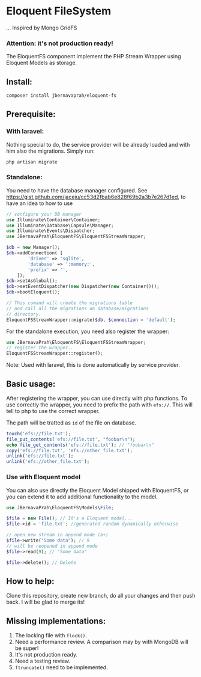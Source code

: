 # Eloquent FileSystem

... Inspired by Mongo GridFS

### Attention: it's not production ready!

The EloquentFS component implement the PHP Stream Wrapper using Eloquent Models as storage.

## Install:

```bash
composer install jbernavaprah/eloquent-fs
```
 
## Prerequisite:

### With laravel:

Nothing special to do, the service provider will be already loaded and with him also the migrations. Simply run:

```bash
php artisan migrate
```

### Standalone:

You need to have the database manager configured.
See https://gist.github.com/jaceju/cc53d2fbab6e828f69b2a3b7e267d1ed, 
to have an idea to how to use

```php
// configure your DB manager
use Illuminate\Container\Container;
use Illuminate\Database\Capsule\Manager;
use Illuminate\Events\Dispatcher;
use JBernavaPrah\EloquentFS\EloquentFSStreamWrapper;

$db = new Manager();
$db->addConnection( [
        'driver' => 'sqlite',
        'database' => ':memory:',
        'prefix' => '',
    ]);
$db->setAsGlobal();
$db->setEventDispatcher(new Dispatcher(new Container()));
$db->bootEloquent();

// This comand will create the migrations table
// and call all the migrations on database/migrations
// directory.
EloquentFSStreamWrapper::migrate($db, $connection = 'default');

```

For the standalone execution, you need also register the wrapper:

```php
use JBernavaPrah\EloquentFS\EloquentFSStreamWrapper;
// register the wrapper..
EloquentFSStreamWrapper::register();
```

Note: Used with laravel, this is done automatically by service provider.

## Basic usage:

After registering the wrapper, you can use directly with php functions. To use correctly the wrapper, you need to prefix
the path with `efs://`. This will tell to php to use the correct wrapper.

The path will be tratted as `id` of the file on database.

```php
touch('efs://file.txt');
file_put_contents('efs://file.txt', "foobar\n");
echo file_get_contents('efs://file.txt'); // "foobar\n"
copy('efs://file.txt', 'efs://other_file.txt');
unlink('efs://file.txt');
unlink('efs://other_file.txt');

```

### Use with Eloquent model
You can also use directly the Eloquent Model shipped with EloquentFS, or you can extend it to add additional
functionality to the model.

```php
use JBernavaPrah\EloquentFS\Models\File;

$file = new File(); // It's a Eloquent model...
$file->id = 'file.txt'; //generated random dynamically otherwise 

// open new stream in append mode (a+)
$file->write("Some data"); // 9
// will be reopened in append mode 
$file->read(9); // "Some data"

$file->delete(); // Delete


```


## How to help:
Clone this repository, create new branch, do all your changes and then push back. 
I will be glad to merge its! 

## Missing implementations:
1. The locking file with `flock()`.
2. Need a performance review. A comparison may by with MongoDB will be super! 
3. It's not production ready.
4. Need a testing review.
5. `ftruncate()` need to be implemented.

